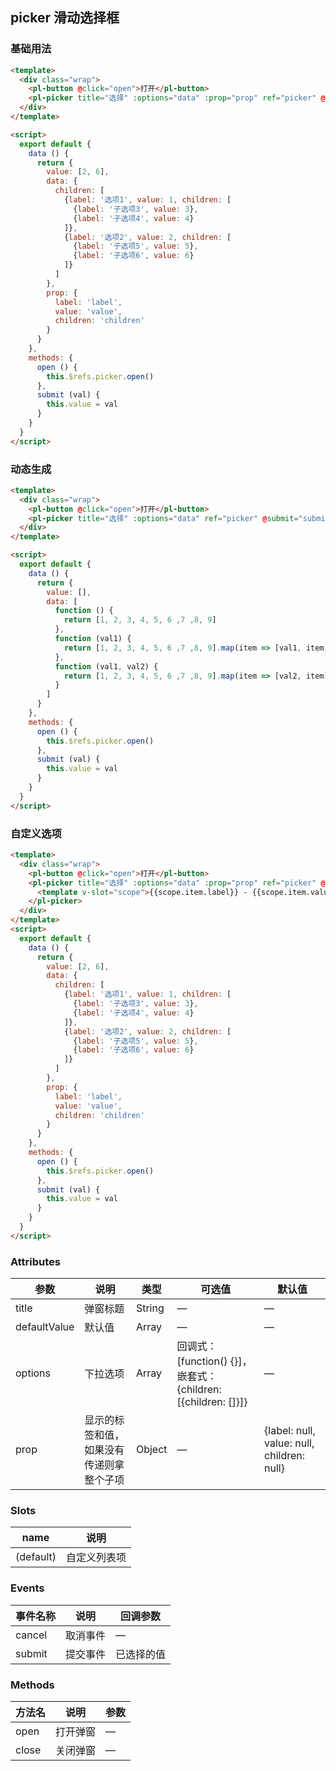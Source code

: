 ## picker 滑动选择框

### 基础用法

```html
<template>
  <div class="wrap">
    <pl-button @click="open">打开</pl-button>
    <pl-picker title="选择" :options="data" :prop="prop" ref="picker" @submit="submit" :defaultValue="value"></pl-picker>
  </div>
</template>

<script>
  export default {
    data () {
      return {
        value: [2, 6],
        data: {
          children: [
            {label: '选项1', value: 1, children: [
              {label: '子选项3', value: 3},
              {label: '子选项4', value: 4}
            ]},
            {label: '选项2', value: 2, children: [
              {label: '子选项5', value: 5},
              {label: '子选项6', value: 6}
            ]}
          ]
        },
        prop: {
          label: 'label',
          value: 'value',
          children: 'children'
        }
      }
    },
    methods: {
      open () {
        this.$refs.picker.open()
      },
      submit (val) {
        this.value = val
      }
    }
  }
</script>
```

### 动态生成

```html
<template>
  <div class="wrap">
    <pl-button @click="open">打开</pl-button>
    <pl-picker title="选择" :options="data" ref="picker" @submit="submit"></pl-picker>
  </div>
</template>

<script>
  export default {
    data () {
      return {
        value: [],
        data: [
          function () {
            return [1, 2, 3, 4, 5, 6 ,7 ,8, 9]
          },
          function (val1) {
            return [1, 2, 3, 4, 5, 6 ,7 ,8, 9].map(item => [val1, item].join('-'))
          },
          function (val1, val2) {
            return [1, 2, 3, 4, 5, 6 ,7 ,8, 9].map(item => [val2, item].join('-'))
          }
        ]
      }
    },
    methods: {
      open () {
        this.$refs.picker.open()
      },
      submit (val) {
        this.value = val
      }
    }
  }
</script>
```

### 自定义选项

```html
<template>
  <div class="wrap">
    <pl-button @click="open">打开</pl-button>
    <pl-picker title="选择" :options="data" :prop="prop" ref="picker" @submit="submit" :defaultValue="value">
      <template v-slot="scope">{{scope.item.label}} - {{scope.item.value}}</template>
    </pl-picker>
  </div>
</template>
<script>
  export default {
    data () {
      return {
        value: [2, 6],
        data: {
          children: [
            {label: '选项1', value: 1, children: [
              {label: '子选项3', value: 3},
              {label: '子选项4', value: 4}
            ]},
            {label: '选项2', value: 2, children: [
              {label: '子选项5', value: 5},
              {label: '子选项6', value: 6}
            ]}
          ]
        },
        prop: {
          label: 'label',
          value: 'value',
          children: 'children'
        }
      }
    },
    methods: {
      open () {
        this.$refs.picker.open()
      },
      submit (val) {
        this.value = val
      }
    }
  }
</script>
```


### Attributes
| 参数      | 说明    | 类型      | 可选值       | 默认值   |
|---------- |-------- |---------- |-------------  |-------- |
| title        | 弹窗标题 | String | — | — |
| defaultValue | 默认值 | Array | — | — |
| options      | 下拉选项 | Array | 回调式：[function() {}]，嵌套式：{children: [{children: []}]} | — |
| prop        | 显示的标签和值，如果没有传递则拿整个子项 | Object | — | {label: null, value: null, children: null} |

### Slots
| name      | 说明    |
|---------- |-------- |
| (default)     |   自定义列表项   |

### Events
| 事件名称      | 说明    | 回调参数      |
|---------- |-------- |---------- |
| cancel | 取消事件 | — |
| submit | 提交事件 | 已选择的值 |

### Methods
| 方法名 | 说明 | 参数 |
| ---- | ---- | ---- |
| open  | 打开弹窗 | — |
| close | 关闭弹窗 | — |
